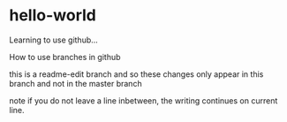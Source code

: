 # hello-world
Learning to use github...


How to use branches in github

this is a readme-edit branch and so these changes only appear in this branch and not in the master branch

note if you do not leave a line inbetween,
the writing continues on current line.
